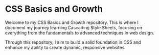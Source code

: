 
# CSS Basics and Growth

Welcome to my CSS Basics and Growth repository. This is where I document my journey learning Cascading Style Sheets, focusing on everything from the fundamentals to advanced techniques in web design.

Through this repository, I aim to build a solid foundation in CSS and enhance my ability to create dynamic, responsive websites.